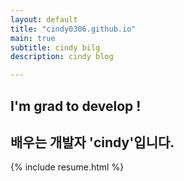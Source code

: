 ```yaml
---
layout: default
title: "cindy0306.github.io"
main: true
subtitle: cindy bilg
description: cindy blog

---
```

<div class="intro-animation">
<section class="explanation">
    <h1 class="intro">
    I'm grad to develop !
    </h1>
    <!-- <h1 class="intro">a Digital Product Designer at 
        <div class="intro-link">
            <a class="transition" href="http://ridicorp.com/" target="_blank">
                RIDI
            </a>
            <div class="underline-mask transition"></div>
            <div class="underline"></div>
        </div>.
    </h1> -->
    <h2 class="intro">배우는 개발자 'cindy'입니다.</h2>
</section>
</div>
{% include resume.html %}
